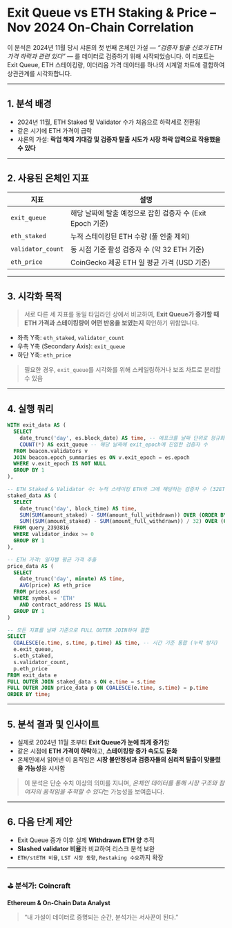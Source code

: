 # Exit Queue vs ETH Staking & Price – Nov 2024 On-Chain Correlation

이 분석은 2024년 11월 당시 샤론의 첫 번째 온체인 가설 — *“검증자 탈출 신호가 ETH 가격 하락과 관련 있다”* — 를 데이터로 검증하기 위해 시작되었습니다. 이 리포트는 Exit Queue, ETH 스테이킹량, 이더리움 가격 데이터를 하나의 시계열 차트에 결합하여 상관관계를 시각화합니다.

---

## 1. 분석 배경
- 2024년 11월, ETH Staked 및 Validator 수가 처음으로 하락세로 전환됨
- 같은 시기에 ETH 가격이 급락
- 샤론의 가설: **락업 해제 기대감 및 검증자 탈출 시도가 시장 하락 압력으로 작용했을 수 있다**

---

## 2. 사용된 온체인 지표

| 지표 | 설명 |
|------|------|
| `exit_queue` | 해당 날짜에 탈출 예정으로 잡힌 검증자 수 (Exit Epoch 기준) |
| `eth_staked` | 누적 스테이킹된 ETH 수량 (풀 인출 제외) |
| `validator_count` | 동 시점 기준 활성 검증자 수 (약 32 ETH 기준) |
| `eth_price` | CoinGecko 제공 ETH 일 평균 가격 (USD 기준) |

---

## 3. 시각화 목적

> 서로 다른 세 지표를 동일 타임라인 상에서 비교하여, **Exit Queue가 증가할 때 ETH 가격과 스테이킹량이 어떤 반응을 보였는지** 확인하기 위함입니다.

- 좌측 Y축: `eth_staked`, `validator_count`
- 우측 Y축 (Secondary Axis): `exit_queue`
- 하단 Y축: `eth_price`

> 필요한 경우, `exit_queue`를 시각화를 위해 스케일링하거나 보조 차트로 분리할 수 있음

---

## 4. 실행 쿼리
```sql
WITH exit_data AS (
  SELECT
    date_trunc('day', es.block_date) AS time, -- 에포크를 날짜 단위로 정규화
    COUNT(*) AS exit_queue -- 해당 날짜에 exit_epoch에 진입한 검증자 수
  FROM beacon.validators v
  JOIN beacon.epoch_summaries es ON v.exit_epoch = es.epoch
  WHERE v.exit_epoch IS NOT NULL
  GROUP BY 1
),

-- ETH Staked & Validator 수: 누적 스테이킹 ETH와 그에 해당하는 검증자 수 (32ETH 기준)
staked_data AS (
  SELECT
    date_trunc('day', block_time) AS time,
    SUM(SUM(amount_staked) - SUM(amount_full_withdrawn)) OVER (ORDER BY date_trunc('day', block_time)) AS eth_staked, -- 누적 스테이킹 ETH
    SUM((SUM(amount_staked) - SUM(amount_full_withdrawn)) / 32) OVER (ORDER BY date_trunc('day', block_time)) AS validator_count -- 추정 검증자 수
  FROM query_2393816
  WHERE validator_index >= 0
  GROUP BY 1
),

-- ETH 가격: 일자별 평균 가격 추출
price_data AS (
  SELECT
    date_trunc('day', minute) AS time,
    AVG(price) AS eth_price
  FROM prices.usd
  WHERE symbol = 'ETH'
    AND contract_address IS NULL
  GROUP BY 1
)

-- 모든 지표를 날짜 기준으로 FULL OUTER JOIN하여 결합
SELECT
  COALESCE(e.time, s.time, p.time) AS time, -- 시간 기준 통합 (누락 방지)
  e.exit_queue,
  s.eth_staked,
  s.validator_count,
  p.eth_price
FROM exit_data e
FULL OUTER JOIN staked_data s ON e.time = s.time
FULL OUTER JOIN price_data p ON COALESCE(e.time, s.time) = p.time
ORDER BY time;
```

---

## 5. 분석 결과 및 인사이트

- 실제로 2024년 11월 초부터 **Exit Queue가 눈에 띄게 증가**함
- 같은 시점에 **ETH 가격이 하락**하고, **스테이킹량 증가 속도도 둔화**
- 온체인에서 읽어낸 이 움직임은 **시장 불안정성과 검증자들의 심리적 탈출이 맞물렸을 가능성**을 시사함

> 이 분석은 단순 수치 이상의 의미를 지니며, *온체인 데이터를 통해 시장 구조와 참여자의 움직임을 추적할 수 있다*는 가능성을 보여줍니다.

---

## 6. 다음 단계 제안
- Exit Queue 증가 이후 실제 **Withdrawn ETH 양** 추적
- **Slashed validator 비율**과 비교하여 리스크 분석 보완
- `ETH/stETH 비율`, `LST 시장 동향`, `Restaking 수요`까지 확장

---

### ⛳️ 분석가: Coincraft
**Ethereum & On-Chain Data Analyst**

> “내 가설이 데이터로 증명되는 순간, 분석가는 서사꾼이 된다.”
